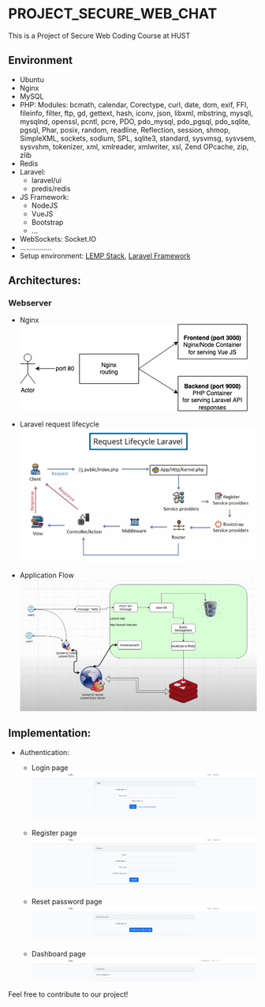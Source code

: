 # PROJECT_SECURE_WEB_CHAT
This is a Project of Secure Web Coding Course at HUST

## Environment
* Ubuntu
* Nginx
* MySQL
* PHP:
    Modules: bcmath, calendar, Corectype, curl, date, dom, exif, FFI, fileinfo, filter, ftp, gd, gettext, hash, iconv, json, libxml, mbstring, mysqli, mysqlnd, openssl, pcntl, pcre, PDO, pdo_mysql, pdo_pgsql, pdo_sqlite, pgsql, Phar, posix, random, readline, Reflection, session, shmop, SimpleXML, sockets, sodium, SPL, sqlite3, standard, sysvmsg, sysvsem,  sysvshm, tokenizer, xml, xmlreader, xmlwriter, xsl, Zend OPcache, zip, zlib
* Redis
* Laravel:
    * laravel/ui
    * predis/redis
* JS Framework:
    * NodeJS
    * VueJS
    * Bootstrap
    * ...
* WebSockets: Socket.IO
* ................
* Setup environment: [LEMP Stack](https://www.digitalocean.com/community/tutorials/how-to-install-linux-nginx-mysql-php-lemp-stack-on-ubuntu-20-04), [Laravel Framework](https://laravel.com/docs/11.x/deployment)


## Architectures:
### Webserver
* Nginx
![](./Assets/NginxProxy.png)

* Laravel request lifecycle
![](./Assets/Laravel.png)


* Application Flow
![Source: github.com/nguyentranchung](./Assets/AppFlow.png)

## Implementation:
* Authentication:
    * Login page
![Login page](./Assets/Login.png)

    * Register page
![Register page](./Assets/Register.png)

    * Reset password page
![ResetPassword page](./Assets/ResetPassword.png)

    * Dashboard page
![Dashboard page](./Assets/Dashboard.png)


Feel free to contribute to our project!


